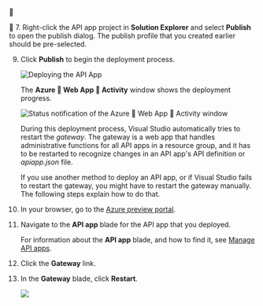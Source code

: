 <!-- not suitable for Mooncake -->


<!-- not suitable for Mooncake -->


7. Right-click the API app project in **Solution Explorer** and select **Publish** to open the publish dialog. The publish profile that you created earlier should be pre-selected. 

9. Click **Publish** to begin the deployment process. 

	![Deploying the API App](./media/app-service-api-pub-web-deploy/26-5-deployment-success-v3.png)

	The **Azure  Web App  Activity** window shows the deployment progress.

	![Status notification of the Azure  Web App  Activity window](./media/app-service-api-pub-web-deploy/26-5-deployment-success-v4.png)

	During this deployment process, Visual Studio automatically tries to restart the *gateway*. The gateway is a web app that handles administrative functions for all API apps in a resource group, and it has to be restarted to recognize changes in an API app's API definition or *apiapp.json* file. 
 
	If you use another method to deploy an API app, or if Visual Studio fails to restart the gateway, you might have to restart the gateway manually. The following steps explain how to do that.

1. In your browser, go to the [Azure preview portal](https://manage.windowsazure.cn). 

2. Navigate to the **API app** blade for the API app that you deployed.

	For information about the **API app** blade, and how to find it, see [Manage API apps](/documentation/articles/app-service-api-manage-in-portal).

4. Click the **Gateway** link.

3. In the **Gateway** blade, click **Restart**.

	![](./media/app-service-api-pub-web-deploy/restartgateway.png)
